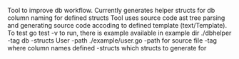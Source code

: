 Tool to improve db workflow.
Currently generates helper structs for db column naming for defined structs
Tool uses source code ast tree parsing and generating source code accoding
to defined template (text/Template).
To test 
go test -v
to run, there is example available in example dir
./dbhelper -tag db -structs User -path ./example/user.go
-path for source file
-tag where column names defined
-structs which structs to generate for
